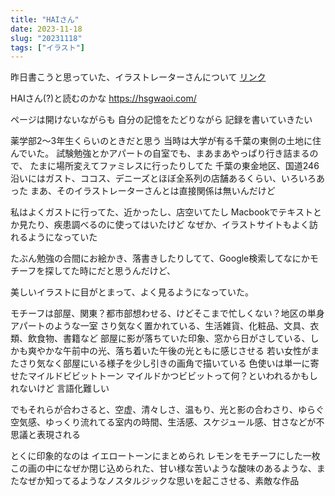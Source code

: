 ```yaml
---
title: "HAIさん"
date: 2023-11-18
slug: "20231118"
tags: ["イラスト"]
---
```


昨日書こうと思っていた、イラストレーターさんについて
<a href="https://hsgwaoi.com/" target="_blank">リンク</a>

HAIさん(?)と読むのかな
https://hsgwaoi.com/

ページは開けないながらも
自分の記憶をたどりながら
記録を書いていきたい

薬学部2〜3年生くらいのときだと思う
当時は大学が有る千葉の東側の土地に住んでいた。
試験勉強とかアパートの自室でも、まあまあやっぱり行き詰まるので、
たまに場所変えてファミレスに行ったりしてた
千葉の東金地区、国道246沿いにはガスト、ココス、デニーズとほぼ全系列の店舗あるくらい、いろいろあった
まあ、そのイラストレーターさんとは直接関係は無いんだけど

私はよくガストに行ってた、近かったし、店空いてたし
Macbookでテキストとか見たり、疾患調べるのに使ってはいたけど
なぜか、イラストサイトもよく訪れるようになっていた

たぶん勉強の合間にお絵かき、落書きしたりしてて、Google検索してなにかモチーフを探してた時にだと思うんだけど、

美しいイラストに目がとまって、よく見るようになっていた。

モチーフは部屋、関東？都市部想わせる、けどそこまで忙しくない？地区の単身アパートのような一室
さり気なく置かれている、生活雑貨、化粧品、文具、衣類、飲食物、書籍など
部屋に影が落ちていた印象、窓から日がさしている、しかも爽やかな午前中の光、落ち着いた午後の光ともに感じさせる
若い女性がまたさり気なく部屋にいる様子を少し引きの画角で描いている
色使いは単一に寄せたマイルドビビットトーン
マイルドかつビビットって何？といわれるかもしれないけど
言語化難しい

でもそれらが合わさると、空虚、清々しさ、温もり、光と影の合わさり、ゆらぐ空気感、ゆっくり流れてる室内の時間、生活感、スケジュール感、甘さなどが不思議と表現される


とくに印象的なのは
イエロートーンにまとめられ
レモンをモチーフにした一枚
この画の中になぜか閉じ込められた、甘い様な苦いような酸味のあるような、またなぜか知ってるようなノスタルジックな思いを起こさせる、素敵な作品